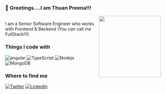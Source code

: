 ### 👋 Greetings....I am Thuan Preena!!!

<img align='right' src='https://user-images.githubusercontent.com/5713670/87202985-820dcb80-c2b6-11ea-9f56-7ec461c497c3.gif' width='200'>

<p></br>I am a Senior Software Engineer who works with Frontend & Backend (You can call me FullStack!!!)</p>
<h3>Things I code with</h3>
<p>
  <img alt="angular" src="https://img.shields.io/badge/-Angular-DD0031?style=flat-square&logo=angular&logoColor=white" />
  <img alt="TypeScript" src="https://img.shields.io/badge/-TypeScript-007ACC?style=flat-square&logo=typescript&logoColor=white" />
  <img alt="Nodejs" src="https://img.shields.io/badge/-Nodejs-43853d?style=flat-square&logo=Node.js&logoColor=white" />
  <img alt="MongoDB" src="https://img.shields.io/badge/-MongoDB-13aa52?style=flat-square&logo=mongodb&logoColor=white" />
 <!-- <img alt="Sass" src="https://img.shields.io/badge/-Sass-CC6699?style=flat-square&logo=sass&logoColor=white" />
  <img alt="Styled Components" src="https://img.shields.io/badge/-Styled_Components-db7092?style=flat-square&logo=styled-components&logoColor=white" />
  <img alt="React Native" src="https://img.shields.io/badge/-React Native-2088FF?style=flat-square&logo=react&logoColor=white" />
  <img alt="React" src="https://img.shields.io/badge/-React-45b8d8?style=flat-square&logo=react&logoColor=white" />
  <img alt="git" src="https://img.shields.io/badge/-Git-F05032?style=flat-square&logo=git&logoColor=white" />
  <img alt="NestJs" src="https://img.shields.io/badge/-NestJs-ea2845?style=flat-square&logo=nestjs&logoColor=white" />
  <img alt="npm" src="https://img.shields.io/badge/-NPM-CB3837?style=flat-square&logo=npm&logoColor=white" />
  <img alt="html5" src="https://img.shields.io/badge/-HTML5-E34F26?style=flat-square&logo=html5&logoColor=white" />
  <img alt="d3js" src="https://img.shields.io/badge/-D3.js-F9A03C?style=flat-square&logo=d3.js&logoColor=white" />
  <img alt="Prettier" src="https://img.shields.io/badge/-Prettier-F7B93E?style=flat-square&logo=prettier&logoColor=white" />
  <img alt="redux" src="https://img.shields.io/badge/-Redux-764ABC?style=flat-square&logo=redux&logoColor=white" />
  -->
</p>


<!-- [![Anurag's github stats](https://github-readme-stats.vercel.app/api?username=charinda04&show_icons=true&count_private=true)](https://github.com/anuraghazra/github-readme-stats)-->

<!-- [![Top Langs](https://github-readme-stats.vercel.app/api/top-langs/?username=charinda04&layout=compact)](https://github.com/anuraghazra/github-readme-stats)-->



<h3>Where to find me</h3>
<p><a href="https://twitter.com/ThuanEthan" target="_blank"><img alt="Twitter" src="https://img.shields.io/badge/twitter-%231DA1F2.svg?&style=for-the-badge&logo=twitter&logoColor=white" /></a> <a href="https://www.linkedin.com/in/thuanpreena/" target="_blank"><img alt="LinkedIn" src="https://img.shields.io/badge/linkedin-%230077B5.svg?&style=for-the-badge&logo=linkedin&logoColor=white" /></a> 
<!--   <a href="https://www.facebook.com/" target="_blank"><img alt="Facebook" src="https://img.shields.io/badge/Facebook-1877F2?style=for-the-badge&logo=facebook&logoColor=white" /></a>
  <a href="https://www.instagram.com//" target="_blank"><img alt="Instagram" src="https://img.shields.io/badge/Instagram-E4405F?style=for-the-badge&logo=instagram&logoColor=white" /></a>  -->
 <!--
<a href="https://gitlab.com/" target="_blank"><img alt="GitLab" src="https://img.shields.io/badge/GitLab-330F63?style=for-the-badge&logo=gitlab&logoColor=white" /></a>
  -->
  <!--<a href="https://medium.com/" target="_blank"><img alt="Medium" src="https://img.shields.io/badge/medium-%2312100E.svg?&style=for-the-badge&logo=medium&logoColor=white" /></a>
-->
</p>


<!--
**charinda04/charinda04** is a ✨ _special_ ✨ repository because its `README.md` (this file) appears on your GitHub profile.

Here are some ideas to get you started:

- 🔭 I’m currently working on ...
- 🌱 I’m currently learning ...
- 👯 I’m looking to collaborate on ...
- 🤔 I’m looking for help with ...
- 💬 Ask me about ...
- 📫 How to reach me: ...
- 😄 Pronouns: ...
- ⚡ Fun fact: ...
-->
<!-- 
<div> 
  <table>
    <td>
      <a href="https://github.com/charinda04">
        <img align="center" src="https://github-readme-stats.vercel.app/api/top-langs/?username=charinda04&title_color=ffffff&text_color=c9cacc&icon_color=2bbc8a&bg_color=1d1f21&langs_count=7&hide=jupyter%20notebook,julia,Cmake,Makefile,CSS,PHP" />
      </a>
    </td>
    <td>
      <a href="https://github.com/charinda04">
        <img align="top" src="https://github-readme-stats.vercel.app/api?username=charinda04&show_icons=true&line_height=27&count_private=true&title_color=ffffff&text_color=c9cacc&icon_color=2bbc8a&bg_color=1d1f21" alt="Charinda's GitHub Stats" />
      </a>
    </td>
  </table>
</div>

 -->

